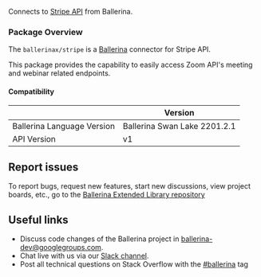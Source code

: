 Connects to [Stripe API](https://stripe.com/docs/api) from Ballerina.

### Package Overview

The `ballerinax/stripe` is a [Ballerina](https://ballerina.io/) connector for Stripe API.  

This package provides the capability to easily access Zoom API's meeting and webinar related endpoints.

#### Compatibility
|                               | Version                       |
|-------------------------------|-------------------------------|
| Ballerina Language Version    | Ballerina Swan Lake 2201.2.1    |
| API Version                   | v1                            |

## Report issues
To report bugs, request new features, start new discussions, view project boards, etc., go to the [Ballerina Extended Library repository](https://github.com/ballerina-platform/ballerina-extended-library)

## Useful links
- Discuss code changes of the Ballerina project in [ballerina-dev@googlegroups.com](mailto:ballerina-dev@googlegroups.com).
- Chat live with us via our [Slack channel](https://ballerina.io/community/slack/).
- Post all technical questions on Stack Overflow with the [#ballerina](https://stackoverflow.com/questions/tagged/ballerina) tag
